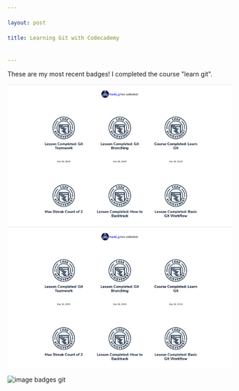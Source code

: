 ```yaml
---

layout: post

title: Learning Git with Codecademy


---
```




These are my most recent badges! I completed the course "learn git".

![image badges git](pictures_for_posts/GabrieleHackl_badges_git.jpg)
<img src="pictures_for_posts/GabrieleHackl_badges_git.jpg" alt="image badges git" />

![image badges git](gabrielehackl.github.io/_posts/pictures_for_posts/GabrieleHackl_badges_git.jpg)
      
